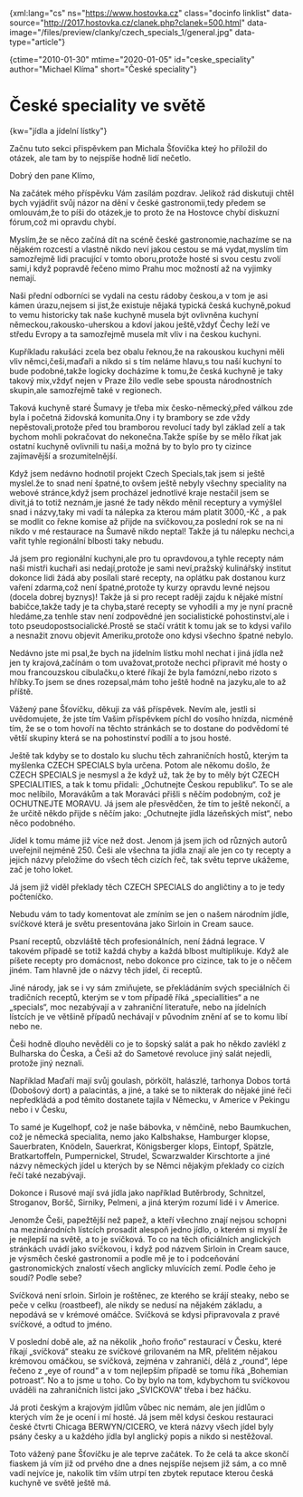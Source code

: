 
{xml:lang="cs" ns="https://www.hostovka.cz" class="docinfo linklist" data-source="http://2017.hostovka.cz/clanek.php?clanek=500.html" data-image="/files/preview/clanky/czech\_specials\_1/general.jpg" data-type="article"}

{ctime="2010-01-30" mtime="2020-01-05" id="ceske_speciality" author="Michael Klíma" short="České speciality"}

# České speciality ve světě

{kw="jídla a jídelní lístky"}

Začnu tuto sekci přispěvkem pan Michala Šťovíčka kteý ho přiložil do otázek, ale tam by to nejspíše hodně lidí nečetlo.

Dobrý den pane Klímo,

Na začátek mého příspěvku Vám zasílám pozdrav. Jelikož rád diskutuji chtěl bych vyjádřit svůj názor na dění v české gastronomii,tedy předem se omlouvám,že to píši do otázek,je to proto že na Hostovce chybí diskuzní fórum,což mi opravdu chybí.

Myslím,že se něco začíná dít na scéně české gastronomie,nachazíme se na nějakém rozcestí a vlastně nikdo neví jakou cestou se má vydat,myslím tím samozřejmě lidi pracující v tomto oboru,protože hosté si svou cestu zvolí sami,i když popravdě řečeno mimo Prahu moc možností až na vyjimky nemají.

Naši přední odborníci se vydali na cestu rádoby českou,a v tom je asi kámen úrazu,nejsem si jist,že existuje nějaká typická česká kuchyně,pokud to vemu historicky tak naše kuchyně musela být ovlivněna kuchyní německou,rakousko-uherskou a kdoví jakou ještě,vždyť Čechy leží ve středu Evropy a ta samozřejmě musela mít vliv i na českou kuchyni.

Kupříkladu rakušáci zcela bez obalu řeknou,že na rakouskou kuchyni měli vliv němci,češi,maďaři a nikdo si s tím neláme hlavu,s tou naší kuchyní to bude podobné,takže logicky docházíme k tomu,že česká kuchyně je taky takový mix,vždyť nejen v Praze žilo vedle sebe spousta národnostních skupin,ale samozřejmě také v regionech.

Taková kuchyně staré Šumavy je třeba mix česko-německý,před válkou zde byla i početná židovská komunita.Ony i ty brambory se zde vždy nepěstovali,protože před tou bramborou revolucí tady byl základ zelí a tak bychom mohli pokračovat do nekonečna.Takže spíše by se mělo říkat jak ostatní kuchyně ovlivnili tu naši,a možná by to bylo pro ty cizince zajímavější a srozumitelnější.

Když jsem nedávno hodnotil projekt Czech Specials,tak jsem si ještě myslel.že to snad není špatné,to ovšem ještě nebyly všechny speciality na webové stránce,když jsem procházel jednotlivé kraje nestačil jsem se divit,já to totiž neznám,je jasné že tady někdo měnil receptury a vymýšlel snad i názvy,taky mi vadí ta nálepka za kterou mám platit 3000,-Kč , a pak se modlit co řekne komise až přijde na svíčkovou,za poslední rok se na ni nikdo v mé restaurace na Šumavě nikdo neptal! Takže já tu nálepku nechci,a vařit tyhle regionální blbosti taky nebudu.

Já jsem pro regionální kuchyni,ale pro tu opravdovou,a tyhle recepty nám naši mistři kuchaři asi nedají,protože je sami neví,pražský kulinářský institut dokonce lidi žádá aby posílali staré recepty, na oplátku pak dostanou kurz vaření zdarma,což není špatné,protože ty kurzy opravdu levné nejsou (docela dobrej byznys)! Takže já si pro recept raději zajdu k nějaké místní babičce,takže tady je ta chyba,staré recepty se vyhodili a my je nyní pracně hledáme,za tenhle stav není zodpovědné jen socialistické pohostinství,ale i toto pseudopostsocialické.Prostě se stačí vrátit k tomu jak se to kdysi vařilo a nesnažit znovu objevit Ameriku,protože ono kdysi všechno špatné nebylo.

Nedávno jste mi psal,že bych na jídelním lístku mohl nechat i jiná jídla než jen ty krajová,začínám o tom uvažovat,protože nechci připravit mé hosty o mou francouzskou cibulačku,o které říkají že byla famózní,nebo rizoto s hříbky.To jsem se dnes rozepsal,mám toho ještě hodně na jazyku,ale to až příště.


Vážený pane Šťovíčku, děkuji za váš příspěvek. Nevím ale, jestli si uvědomujete, že jste tím Vašim příspěvkem píchl do vosího hnízda, nicméně tím, že se o tom hovoří na těchto stránkách se to dostane do podvědomí té větší skupiny která se na pohostinství podílí a to jsou hosté.

Ještě tak kdyby se to dostalo ku sluchu těch zahraničních hostů, kterým ta myšlenka CZECH SPECIALS byla určena. Potom ale někomu došlo, že CZECH SPECIALS je nesmysl a že když už, tak že by to měly být CZECH SPECIALITIES, a tak k tomu přidali: „Ochutnejte Českou republiku“. To se ale moc nelíbilo, Moravákům a tak Moraváci přišli s něčím podobným, což je OCHUTNEJTE MORAVU. Já jsem ale přesvědčen, že tím to ještě nekončí, a že určitě někdo přijde s něčím jako: „Ochutnejte jídla lázeňských míst“, nebo něco podobného.

Jídel k tomu máme již více než dost. Jenom já jsem jich od různých autorů uveřejnil nejméně 250. Češi ale všechna ta jídla znají ale jen co ty recepty a jejich názvy přeložíme do všech těch cizích řeč, tak světu teprve ukážeme, zač je toho loket.

Já jsem již viděl překlady těch CZECH SPECIALS do angličtiny a to je tedy počteníčko.

Nebudu vám to tady komentovat ale zmíním se jen o našem národním jídle, svíčkové která je světu presentována jako Sirloin in Cream sauce.

Psaní receptů, obzvláště těch profesionálních, není žádná legrace. V takovém případě se totiž každá chyby a každá blbost multiplikuje. Když ale píšete recepty pro domácnost, nebo dokonce pro cizince, tak to je o něčem jiném. Tam hlavně jde o názvy těch jídel, či receptů.

Jiné národy, jak se i vy sám zmiňujete, se překládáním svých speciálních či tradičních receptů, kterým se v tom případě říká „speciallities“ a ne „specials“, moc nezabývají a v zahraniční literatuře, nebo na jídelních lístcích je ve většině případů nechávají v původním znění ať se to komu líbí nebo ne.

Češi hodně dlouho nevěděli co je to šopský salát a pak ho někdo zavlékl z Bulharska do Česka, a Češi až do Sametové revoluce jiný salát nejedli, protože jiný neznali.

Například Maďaří mají svůj goulash, pörkölt, halászlé, tarhonya Dobos tortá (Dobošový dort) a palacintás, a jiné, a také se to nikterak do nějaké jiné řeči nepředkládá a pod těmito dostanete tajila v Německu, v Americe v Pekingu nebo i v Česku,

To samé je Kugelhopf, což je naše bábovka, v němčině, nebo Baumkuchen, což je německá specialita, nemo jako Kalbshakse, Hamburger klopse, Sauerbraten, Knödeln, Sauerkrat, Königsberger klops, Eintopf, Spätzle, Bratkartoffeln, Pumpernickel, Strudel, Scwarzwalder Kirschtorte a jiné názvy německých jídel u kterých by se Němci nějakým překlady co cizích řečí také nezabývaji.

Dokonce i Rusové mají svá jídla jako například Butěrbrody, Schnitzel, Stroganov, Boršč, Sirniky, Pelmeni, a jiná kterým rozumí lidé i v Americe.

Jenomže Češi, papežtější než papež, a kteří všechno znají nejsou schopni na mezinárodních lístcích prosadit alespoň jedno jídlo, o kterém si myslí že je nejlepší na světě, a to je svíčková. To co na těch oficiálních anglických stránkách uvádí jako svíčkovou, i když pod názvem Sirloin in Cream sauce, je výsměch české gastronomii a podle mě je to i podceňování gastronomických znalostí všech anglicky mluvících zemí. Podle čeho je soudí? Podle sebe?

Svíčková není srloin. Sirloin je roštěnec, ze kterého se krájí steaky, nebo se peče v celku (roastbeef), ale nikdy se nedusí na nějakém základu, a nepodává se v krémové omáčce. Svíčková se kdysi připravovala z pravé svíčkové, a odtud to jméno.

V poslední době ale, až na několik „hoňo froňo“ restaurací v Česku, které říkají „svíčková“ steaku ze svíčkové grilovaném na MR, přelitém nějakou krémovou omáčkou, se svíčková, zejména v zahraničí, dělá z „round“, lépe řečeno z „eye of round“ a v tom nejlepším případě se tomu říká „Bohemian potroast“. No a to jsme u toho. Co by bylo na tom, kdybychom tu svíčkovou uváděli na zahraničních listci jako „SVICKOVA“ třeba i bez háčku.

Já proti českým a krajovým jídlům vůbec nic nemám, ale jen jídlům o kterých vím že je ocení i mí hosté. Já jsem měl kdysi českou restauraci české čtvrti Chicaga BERWYN/CICERO, ve která názvy všech jídel byly psány česky a u každého jídla byl anglický popis a nikdo si nestěžoval.

Toto vážený pane Šťovíčku je ale teprve začátek. To že celá ta akce skončí fiaskem já vím již od prvého dne a dnes nejspíše nejsem již sám, a co mně vadí nejvíce je, nakolik tím vším utrpí ten zbytek reputace kterou česká kuchyně ve světě ještě má.

